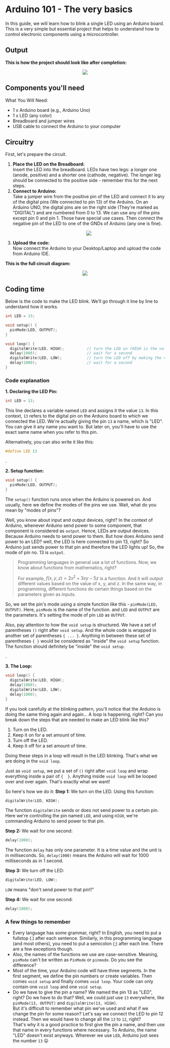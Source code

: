# Arduino 101 - The very basics
In this guide, we will learn how to blink a single LED using an Arduino board. This is a very simple but essential project that helps to understand how to control electronic components using a microcontroller.

## Output
**This is how the project should look like after completion:**
<br> <p align="center">![](imgs/OutputFinal.gif)</p>

## Components you'll need
What You Will Need:
* 1 x Arduino board (e.g., Arduino Uno)
* 1 x LED (any color)
* Breadboard and jumper wires
* USB cable to connect the Arduino to your computer

## Circuitry
First, let's prepare the circuit.
1. **Place the LED on the Breadboard:** <br> Insert the LED into the breadboard. LEDs have two legs: a longer one (anode, positive) and a shorter one (cathode, negative). The longer leg should be connected to the positive side - remember this for the next steps.
2. **Connect to Arduino:** <br> Take a jumper wire from the positive pin of the LED and connect it to any of the digital pins (We connected to pin 13) of the Arduino. On an Arduino UNO, the digital pins are on the right side (They're marked as "DIGITAL") and are numbered from 0 to 13. We can use any of the pins except pin 0 and pin 1. Those have special use cases. Then connect the negative pin of the LED to one of the GNDs of Arduino (any one is fine). 
<br> <p align="center">![](imgs/usable_digital_pins.png)</p>
3. **Upload the code:** <br> Now connect the Arduino to your Desktop/Laptop and upload the code from Arduino IDE.

**This is the full circuit diagram:**
<br> <p align="center">![](imgs/full_circuit.png)</p>


## Coding time
Below is the code to make the LED blink. We’ll go through it line by line to understand how it works.

```cpp
int LED = 13;

void setup() {
  pinMode(LED, OUTPUT);
}

void loop() {
  digitalWrite(LED, HIGH);          // turn the LED on (HIGH is the voltage level)
  delay(1000);                      // wait for a second
  digitalWrite(LED, LOW);           // turn the LED off by making the voltage LOW
  delay(1000);                      // wait for a second
}
```

### Code explanation
**1. Declaring the LED Pin:**
```cpp
int LED = 13;
```
This line declares a variable named `LED` and assigns it the value `13`. In this context, `13` refers to the digital pin on the Arduino board to which we connected the LED. We're actually giving the pin `13` a name, which is "LED". You can give it any name you want to. But later on, you'll have to use the exact same name when you refer to this pin.

Alternatively, you can also write it like this:
```cpp
#define LED 13
```

.

**2. Setup function:**
```cpp
void setup() {
  pinMode(LED, OUTPUT);
}
```
The ` setup() ` function runs once when the Arduino is powered on. And usually, here we define the modes of the pins we use. Wait, what do you mean by "modes of pins"?

Well, you know about input and output devices, right? In the context of Arduino, whenever Arduino send power to some component, that component is considered as `output`. Hence, LEDs are output devices. Because Arduino needs to send power to them. But how does Arduino send power to an LED? well, the LED is here connected to pin 13, right? So Arduino just sends power to that pin and therefore the LED lights up! So, the mode of pin no. 13 is `output`.

> Programming languages in general use a lot of functions. Now, we know about functions from mathematics, right?
>
> For example, $`f(x,y,z) = 2x^2 + 3xy - 5z`$ is a function. And it will output different values based on the value of x, y, and z. In the same way, in programming, different functions do certain things based on the parameters given as inputs.

So, we set the pin's mode using a simple function like this - ` pinMode(LED, OUTPUT) `. Here, ` pinMode ` is the name of the function. and `LED` and `OUTPUT` are the parameters. It's setting the mode of pin `LED` as `OUTPUT`.

Also, pay attention to how the `void setup` is structured. We have a set of parentheses `()` right after ` void setup `. And the whole code is wrapped in another set of parentheses `{ ... }`. Anything in between these set of parentheses `{ }` would be considered as "inside" the `void setup` function. The function should definitely be "inside" the ` void setup `.

.

**3. The Loop:**
```cpp
void loop() {
  digitalWrite(LED, HIGH);
  delay(1000);
  digitalWrite(LED, LOW);
  delay(1000);
}
```

If you look carefully at the blinking pattern, you'll notice that the Arduino is doing the same thing again and again... A loop is happening, right? Can you break down the steps that are needed to make an LED blink like this?
1. Turn on the LED.
2. Keep it on for a set amount of time.
3. Turn off the LED.
4. Keep it off for a set amount of time.

Doing these steps in a loop will result in the LED blinking. That's what we are doing in the `void loop`.

Just as ` void setup `, we put a set of `()` right after ` void loop ` and wrap everything inside a pair of `{  }`. Anything inside ` void loop ` will be looped over and over again. That's exactly what we want!

So here's how we do it:
**Step 1:** We turn on the LED. Using this function:
```cpp
digitalWrite(LED, HIGH);
```
The function ` digitalWrite ` sends or does not send power to a certain pin. Here we're controlling the pin named `LED`, and using `HIGH`, we're commanding Arduino to send power to that pin.

**Step 2:** We wait for one second:
```cpp
delay(1000);
```
The function ` delay ` has only one parameter. It is a time value and the unit is in milliseconds. So, `delay(1000)` means the Arduino will wait for 1000 milliseconds as in 1 second.

**Step 3:** We turn off the LED:
```cpp
digitalWrite(LED, LOW);
```
`LOW` means "don't send power to that pin!!"

**Step 4:** We wait for one second:
```cpp
delay(1000);
```


### A few things to remember
* Every language has some grammar, right? In English, you need to put a fullstop (.) after each sentence. Similarly, in this programming language (and most others), you need to put a semicolon (;) after each line. There are a few exceptions though.
* Also, the names of the functions we use are case-sensitive. Meaning, `pinMode` can't be written as `PinMode` or `pinmode`. Do you see the difference?
* Most of the time, your Arduino code will have three segments. In the first segment, we define the pin numbers or create variables. Then comes `void setup` and finally comes `void loop`. Your code can only contain one `void loop` and one `void setup`.
* Do we have to give the pin a name? We named the pin 13 as "LED", right? Do we have to do that? Well, we could just use `13` everywhere, like ` pinMode(13, OUTPUT) ` and ` digitalWrite(13, HIGH) `.
<br> But it's difficult to remember what pin we've used and what if we change the pin for some reason? Let's say we connect the LED to pin 12 instead. Then we would have to change all the `13` to `12`, right?
<br> That's why it is a good practice to first give the pin a name, and then use that name in every functions where necessary. To Arduino, the name "LED" doesn't exist anyways. Wherever we use `LED`, Arduino just sees the number `13` 😛

